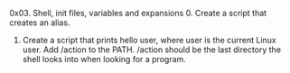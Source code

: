 0x03. Shell, init files, variables and expansions
0. Create a script that creates an alias.
1. Create a script that prints hello user, where user is the current Linux user.
Add /action to the PATH. /action should be the last directory the shell looks into when looking for a program.
